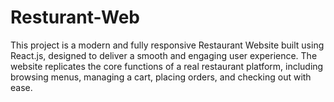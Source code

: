 
# Resturant-Web
This project is a modern and fully responsive Restaurant Website built using React.js, designed to deliver a smooth and engaging user experience. The website replicates the core functions of a real restaurant platform, including browsing menus, managing a cart, placing orders, and checking out with ease.

